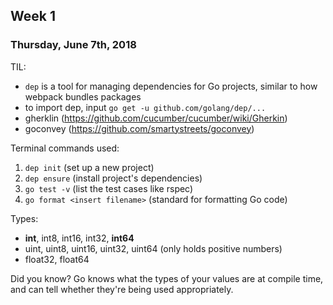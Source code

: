 ## Week 1

### Thursday, June 7th, 2018
TIL: 
- `dep` is a tool for managing dependencies for Go projects, similar to how webpack bundles packages
- to import dep, input `go get -u github.com/golang/dep/...`
- gherklin (https://github.com/cucumber/cucumber/wiki/Gherkin)
- goconvey (https://github.com/smartystreets/goconvey)

Terminal commands used:  
1. `dep init` (set up a new project)
2. `dep ensure` (install project's dependencies)
3. `go test -v`  (list the test cases like rspec)
4. `go format <insert filename>` (standard for formatting Go code)

Types:
- **int**, int8, int16, int32, **int64**
- uint, uint8, uint16, uint32, uint64 (only holds positive numbers)
- float32, float64

Did you know?
Go knows what the types of your values are at compile time, and can tell whether they're being used appropriately.